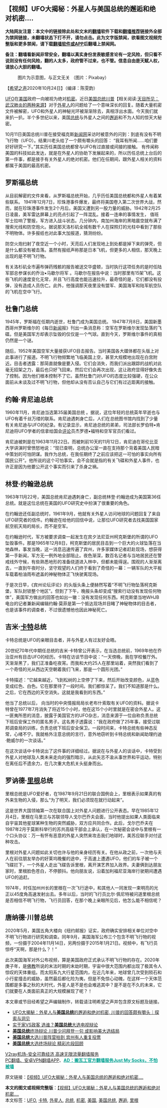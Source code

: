  <h2>【视频】UFO大揭秘：外星人与美国总统的邂逅和绝对机密....</h2> <p class="notice"><b>大陆网友注意：本文中的链接除此处和文末的<a href="https://github.com/bannedbook/fanqiang" >翻墙</a>软件下载和<a href="https://github.com/killgcd/justmysocks/blob/master/README.md">翻墙推荐</a>链接外全部为禁网链接，未翻墙状态下打不开，请勿点击。此为文字版禁闻，欲看图文视频完整版和更多禁闻，请下载<a href="https://github.com/bannedbook/fanqiang">翻墙软件或APP</a>后翻墙上禁闻网。</p><p>备注：翻墙看新闻非常安全，翻墙以真实身份发表敏感言论有一定风险，但只看不说则没有任何风险，翻的人太多，政府管不过来，也不管。信息自由是天赋人权，请放心大胆的翻墙。</b></p>  <div class="entry"> <figure><figcaption>图片为示意图，与正文无关 （图片：Pixabay）</figcaption></figure> <p>【<span class='wp_keywordlink_affiliate'><a href="https://www.soundofhope.org" title="希望之声" target="_blank">希望之声</a></span>2020年10月24日】（编译：陈雯韵）</p> <p><a href="https://www.bannedbook.org/bnews/tag/ufo/" class="st_tag internal_tag" rel="tag" title="标签 UFO 下的日志">UFO</a>在<a href="https://www.bannedbook.org/bnews/tag/%e7%be%8e%e5%9b%bd/" class="st_tag internal_tag" rel="tag" title="标签 美国 下的日志">美国</a>政府一向被视为绝对<a href="https://www.bannedbook.org/bnews/tag/%E6%9C%BA%E5%AF%86/" class="st_tag internal_tag" rel="tag" title="标签 机密 下的日志">机密</a>。近日<a href="https://www.bannedbook.org/bnews/tag/%e7%be%8e%e5%9b%bd%e6%80%bb%e7%bb%9f/" class="st_tag internal_tag" rel="tag" title="标签 美国总统 下的日志">美国总统</a><span class='wp_keywordlink'><a href="https://www.bannedbook.org/bnews/comments/20200816/1381118.html" title="天目所见：川普将再赢总统大选 共和党掌参众两院" target="_blank">川普</a></span>【相关阅读:<a href='https://www.bannedbook.org/bnews/comments/20200816/1381123.html' target='_blank'>天目所见：武汉肺炎的两种来源</a>】对于<a href="https://www.bannedbook.org/bnews/tag/%e5%a4%96%e6%98%9f%e4%ba%ba/" class="st_tag internal_tag" rel="tag" title="标签 外星人 下的日志">外星人</a>的问题给了一个意味深长的回复。随着大量机密文件被解密，UFO和外星人的神秘光环被渐渐除去，真相浮出水面。今天我们就来扒一扒，半个多世纪以来，美国<a href="https://www.bannedbook.org/bnews/tag/%e6%80%bb%e7%bb%9f/" class="st_tag internal_tag" rel="tag" title="标签 总统 下的日志">总统</a>与外星人之间的<a href="https://www.bannedbook.org/bnews/tag/%E9%82%82%E9%80%85/" class="st_tag internal_tag" rel="tag" title="标签 邂逅 下的日志">邂逅</a>和不为人知的惊天大秘密。</p> <p>10月11日美国总统川普在接受福克斯<span class='wp_keywordlink_affiliate'><a href="https://www.bannedbook.org/" title="新闻网">新闻网</a></span>采访时被意外的问到：到底有没有不明飞行物（UFO）。结果川老头给了一个颇有嚼头的回答： “我耳有所闻……咱们要好好研究一下。”其实历任美国总统都曾与UFO有过直接或间接的接触。 有传闻称美国的科技如此发达，就是在外星人的协助下发展起来的，所以历任总统上台后的第一件事，都是接手有关外星人的绝对机密。他们在任期间，跟外星人相关的资料都属于美国的最高机密。</p> <p></p> <h2>罗斯福总统</h2> <p>从目前解密的文件来看，从罗斯福总统开始，几乎历任美国总统都和外星人有着某些联系。 1941年12月7日，珍珠港事件爆发，最终将美国卷入第二次世界大战，然而，就在珍珠港事件发生2个月后，美国又遭到另一股力量的威胁。1942年2月25日凌晨，美军雷达屏幕上的亮点引起了一阵混乱。接着一连串的事情发生， 值班军士拉响了警报，军方进入战斗状态。几分钟内，南加州海岸的黑暗晨空就布满了搜索光线和防空炮火。据说那天洛杉矶全城有数千人在探照灯的光柱中看到了那些不明物体。许多报纸也对此事大加报道，猜测纷纷。</p> <p>防空火炮扫射了夜空近一个小时，天亮后人们发现地上到处都是掉下来的弹壳，但是什么都没有被击落。虽然有报纸声称那是日本飞机，但更多的人相信，那天晚上出现的是不明飞行物。</p> <p>有关洛杉矶全市遍布弹药残骸的报告被送交华盛顿，当时执行这项任务的是时任陆军部总参谋长的乔治▪马歇尔将军 。马歇尔在报告中说：当时那里有15架飞机。这些飞机的速度变化无常，并且飞行高度也能迅速拉升，最奇怪的是，它们都没有投弹，没有造成人员伤亡。此外，他强调那天夜里没有盟军、美国海军和陆军航空队的飞机在空中飞行。</p>  <h2>杜鲁门总统</h2> <p>1945年，罗斯福在任期内逝世，杜鲁门成为美国总统。 1947年7月8日，美国新墨西哥州罗斯维尔的《每日<span class='wp_keywordlink_affiliate'><a href="https://www.bannedbook.org/" title="新闻">新闻</a></span>报》刊出一条消息称：空军在罗斯维尔发现坠落的飞碟。但是美国军方却表示坠毁的仅仅是一个气球。直到今天，罗斯维尔事件的真相仍然是一个谜。</p> <p>随后，1952年美国空军大量接获UFO目击报告。当时美国各大媒体都在头版上对此事进行了报道。不明飞行物频繁地飞临美国上空，甚至大规模地出现在白宫附近。目击者透露：那简直就像是要入侵。它们会消失，而我们派出跟踪的战机对此毫无招架之力，最后也只好飞回来。然后它们会再次出现，这让政府显得好像失去了控制。因为他们根本控制不了它。虽然杜鲁门对UFO的态度比较强硬，在公众面前从未谈及过不明飞行物，但他却从没有否认自己与它们有过近距离的接触。</p> <h2>约翰·肯尼迪总统</h2> <p>1960年11月，肯尼迪当选第35届美国总统 。据说，这位年轻的总统英年早逝也与UFO有着千丝万缕的联系。肯尼迪遇刺身亡后，人们在总统图书馆内找到了少量有关肯尼迪与UFO的纪录。有记录显示，肯尼迪总统的弟弟，司法部长罗伯特▪肯尼迪将UFO学者的信拿给国会<span class='wp_keywordlink_affiliate'><a href="https://www.bannedbook.org/bnews/comments/" title="新闻评论" target="_blank">评论</a></span>员杰罗德▪福特和空军官员们看过。</p> <p>肯尼迪被刺是在1963年11月22日。而被刺前10天的11月12日，肯尼迪在哥伦比亚大学讲演时曾愤怒地说：“现已查明，总统办公室一直在支持那个背着美国人民暗中策划的可怕阴谋。我作为总统，在我任期终了之前应该把这一可怕的事实向所有国民公开”。他所说的这个可怕事实，会不会就是指的有关飞碟和外星人事件，也许正是因为他要公开这个事实而引来了杀身之祸。</p> <h2>林登·约翰逊总统</h2> <p>1963年11月22号，美国总统肯尼迪遇刺身亡，副总统林登·约翰逊成为美国第36任总统。就是这位总统在美国的UFO研究史中扮演了很重要的角色。</p> <p>在约翰逊还任副总统时，1961年9月，他就有关外星人访问地球的问题回复了来自UFO研究者的信件。约翰逊在给他的回信中说，让那位UFO研究者去找美国国家航空航天局的局长，而不是空军。</p> <p>在约翰逊时代，军方被要求调查一起发生在宾夕法尼亚州柯克斯堡的所谓的UFO坠毁事件。那是1965年12月8日，柯克斯堡的居民目击到一个巨大的火球坠落在当地森林，事发当晚，这一消息迅速传遍了宾州，许多家媒体记者赶赴现场，想获得第一手新闻，军方无一例外地全部阻止。夜色渐深，数百名记者与当地居民还在警戒线外守候，有些熟悉地形的准备绕道进入林中，但都未能得逞。围观的人渐渐离去，一直到午夜时分，坚守观望的人们终于看到了奇怪的一幕：一辆军队的大平板车载着柏油雨布遮盖的神秘物体正飞快驶离现场。</p>  <p>于是次日早，《宾州论坛评论》的头版头条上便赫然写着“不明飞行物坠落柯克斯堡，军队封锁整个地区”。但到了下午，晚报头条却变成“搜索行动没有发现任何物体”，美国军方做出的回答也如出一辙：没有发现任何东西。柯克斯堡当地WHJB电台的记者兼新闻编辑约翰·莫菲是第一个抵达现场并目睹了神秘物体的目击者，也是该事件的调查者，不过很遗憾他也因此神秘死亡。</p> <h2>吉米‧<a href="https://www.bannedbook.org/bnews/tag/%E5%8D%A1%E7%89%B9/" class="st_tag internal_tag" rel="tag" title="标签 卡特 下的日志">卡特</a>总统</h2> <p>卡特总统是UFO的亲眼目击者，并与外星人有过友好会晤。</p> <p>20世纪70年代中期任总统的吉米·卡特曾公开表示，在当选总统前，1969年他在乔治亚州有目击UFO的经历。卡特在访谈节目中说：“一天傍晚，我在学校餐厅外。天渐渐黑了，我们正准备吃夜宵。而我和大约25人在那里站着，突然我们看到了一个奇怪的光从西边天空朝着我们飞来，那是一个圆形光团。”</p> <p>卡特描述：“它越来越近，飞到松树的上空停了下来，然后开始改变颜色，从蓝色变成红色、白色。它在那里待了一段时间。我们都惊呆了。我们不知道那是什么。之后，它在西边的天空消失。这就是我看到的东西。”</p> <p>他当了总统以后， 向当时的中央情报局局长老布什索取有关UFO的资料。据说卡特曾在1977年7月消失了将近15个小时，他在这15个小时里就是在密会外星人。这一匪夷所思的消息，披露于美国官方的UFO杂志，消息来源于一位自称负责总统下班后安保工作的匿名男子。这名男子透露说：“我在政府做了25年事，接受过联邦调查局的训练，负责总统下班后安全保卫。一段时间来，卡特总统有些神态反常，心绪不宁。我就格外注意总统的言行，意外地窃听到卡特总统和新闻助理约迪·鲍威尔的一次谈话。”</p> <p>在这次谈话中卡特说出了这件事的详细经过。据说在与外星人的谈话中，卡特受到外星人对地球及人类未来走向的强烈暗示，从此矢志不渝从事世界和平运动，特别在离任后不遗余力，在几次重大危机关头挺身而出。</p> <h2>罗讷德·<a href="https://www.bannedbook.org/bnews/tag/%E9%87%8C%E6%A0%B9/" class="st_tag internal_tag" rel="tag" title="标签 里根 下的日志">里根</a>总统</h2> <p>里根总统是UFO爱好者，在1987年9月21日的联合国例会上，里根表示如果真的有外来生物的入侵，那么“为了明天，我们必须现在就行动起来”。</p>  <p>这是世界大国领袖第一次在联合国上对外星人问题进行公开表态。早在1985年12月4日，里根在马里兰与苏联领导人戈尔巴乔夫会面，当时他提出如果人类面临来自宇宙其他星球某种生物的突然威胁，双方应共同合作。此后，戈尔巴乔夫在1987年2月于莫斯科举行的苏共高级干部会上承认，在一次秘密会谈中与里根有一个口头协议：万一有怀有恶意的外星人突然来攻击我们地球时，美苏应联手对付这种攻击。</p> <p>里根对外星人问题如此关切也许与他的亲身经历有关。在他从政之前，一次他与夫人在前往朋友举办的好莱坞晚餐的途中，于高速上遭遇UFO，他们的车子被一个飞碟拦下，一个外星人走出飞碟告诉里根，离开演艺界加入政界。夫妻俩到达朋友家时，里根脸色苍白，不停颤抖。他向朋友说，沿着加利福尼亚海岸行驶期间遭遇UFO的追赶。</p> <p>1974年，时任加州州长的里根在一次飞行途中，和其他人一同发现一束明亮的光正以45度角高速发射出去。多年以后，当时的飞行员比尔‧佩尼特被问道里根总统是否相信不明飞行物，飞行员回答，在那个晚上亲眼所见后，他怎么能不相信呢？</p> <h2>唐纳德·川普总统</h2> <p>2020年5月，美国五角大楼向《纽约邮报》证实，政府确实安排相关单位对空中不明飞行物进行研究和调查。同年9月，美国海军公布三个包含不明飞行物的视频，一份摄于2004年11月14日，另两份摄于2015年1月21日。视频中，有飞行员惊呼“天啊，那是什么？！”</p> <p>此次美国海军对外公布视频，算是美国政府正式承认不明飞行物的存在。2020年庚子年，是<span class='wp_keywordlink'><a href="https://www.qi-gong.me/buddhism/" title="佛教" target="_blank">佛教</a></span>所说的末法时期的末劫时期，宇宙中很大范围内都出现了极其令人惊叹的天体重组。而太阳系九大行星范围内，在近几年来，地球曾几次受到陨石和小行星撞击的威胁，虽然最后都化险为夷，但是不免惊心动魄，在这样一个天体范围都是多事之秋的大时代，外星人是不是也会难逃其中？是不是在不久的未来，它们就要在人类面前真正的大规模展现了呢？！</p> <p>本文章或节目经希望之声编辑制作，转载请注明希望之声并包含原文标题及链接。</p> <ul class='op-related-articles' title='相关阅读'> <li><a href='https://www.bannedbook.org/bnews/bannedvideo/20201025/1419914.html' target='_blank'>UFO大揭秘：外星人与<b>美国总统</b>的邂逅和绝对机密, 川普的回答颇有嚼头｜探索与洞见</a></li> <li><a href='https://www.bannedbook.org/bnews/taiwannews/20201024/1419565.html' target='_blank'>实干家VS政客 选谁？<b>美国总统</b>大选电视辩论</a></li> <li><a href='https://www.bannedbook.org/bnews/cnnews/20201024/1419490.html' target='_blank'><b>美国总统</b>终场辩论 川普少问拜登一句 或影响美大选结局</a></li> <li><a href='https://www.bannedbook.org/bnews/cnnews/20201024/1419480.html' target='_blank'><b>美国总统</b>大选川普阵营拍到 宾州有人重复投票</a></li> <li><a href='https://www.bannedbook.org/bnews/bannedvideo/20201024/1419308.html' target='_blank'><b>美国总统</b>大选终场辩论 精彩片段回顾</a></li> </ul> <p class="texttj"> <a href="https://github.com/bannedbook/fanqiang/wiki/V2ray%E6%9C%BA%E5%9C%BA" target="_blank">V2ray机场-安全可靠经济 高速无限流量翻墙服务</a><br/> <a href="https://github.com/bannedbook/fanqiang/wiki/%E7%A6%81%E9%97%BB%E7%BD%91%E5%AE%89%E5%8D%93%E7%BF%BB%E5%A2%99%E6%96%B0%E9%97%BBAPP" target="_blank">PC翻墙、安卓VPN翻墙APP</a>、<span onclick="window.open('https://github.com/killgcd/justmysocks/blob/master/README.md')" style="font-weight:bold;color:#00A191;cursor:pointer;text-decoration:underline;outline:none">AD：搬瓦工官方翻墙服务Just My Socks，不怕被墙</span></p><p>原文链接：<a class="src_link"  href="https://www.soundofhope.org/post/435673" target="_blank">【视频】UFO大揭秘：外星人与美国总统的邂逅和绝对机密&#8230;.</a></p> <a name='sharetosocial'></a>       <div><b>本文的图文或视频完整版</b>：<a href='https://www.bannedbook.org/bnews/comments/20201025/1419925.html'>【视频】UFO大揭秘：外星人与美国总统的邂逅和绝对机密&#8230;.</a></div>  </div><!--END ENTRY--> <div class="postfooter"> <div>本文标签：<a href="https://www.bannedbook.org/bnews/tag/ufo/" rel="tag">UFO</a>, <a href="https://www.bannedbook.org/bnews/tag/%E5%8D%A1%E7%89%B9/" rel="tag">卡特</a>, <a href="https://www.bannedbook.org/bnews/tag/%e5%a4%96%e6%98%9f%e4%ba%ba/" rel="tag">外星人</a>, <a href="https://www.bannedbook.org/bnews/tag/%e6%80%bb%e7%bb%9f/" rel="tag">总统</a>, <a href="https://www.bannedbook.org/bnews/tag/%E6%9C%BA%E5%AF%86/" rel="tag">机密</a>, <a href="https://www.bannedbook.org/bnews/tag/%e7%be%8e%e5%9b%bd/" rel="tag">美国</a>, <a href="https://www.bannedbook.org/bnews/tag/%e7%be%8e%e5%9b%bd%e6%80%bb%e7%bb%9f/" rel="tag">美国总统</a>, <a href="https://www.bannedbook.org/bnews/tag/%E9%82%82%E9%80%85/" rel="tag">邂逅</a>, <a href="https://www.bannedbook.org/bnews/tag/%E9%87%8C%E6%A0%B9/" rel="tag">里根</a></div>  </div><!--END POSTFOOTER--> 